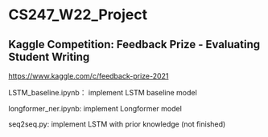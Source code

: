 # CS247_W22_Project
## Kaggle Competition: Feedback Prize - Evaluating Student Writing
https://www.kaggle.com/c/feedback-prize-2021


LSTM_baseline.ipynb： implement LSTM baseline model 

longformer_ner.ipynb: implement Longformer model 

seq2seq.py: implement LSTM with prior knowledge (not finished)
